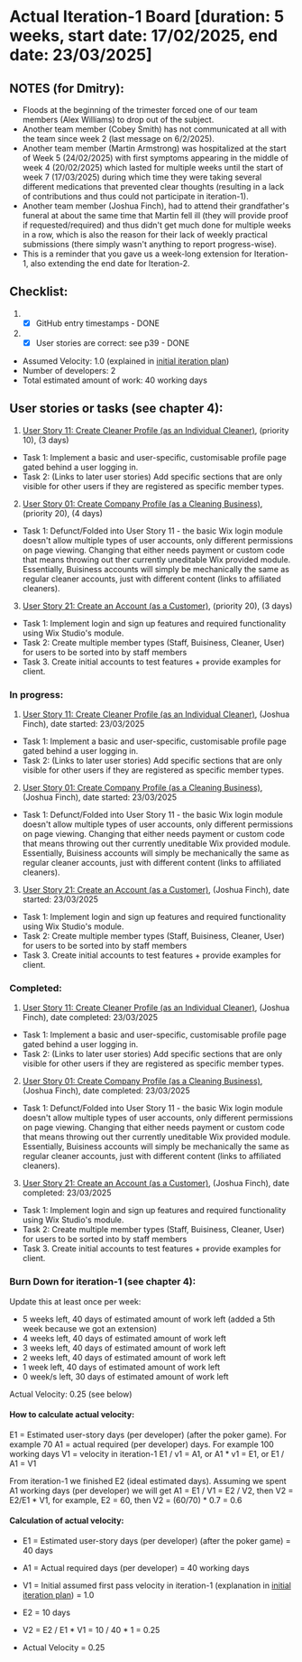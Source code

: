 # Actual Iteration-1 Board [duration: 5 weeks, start date: 17/02/2025, end date: 23/03/2025]

## NOTES (for Dmitry):
* Floods at the beginning of the trimester forced one of our team members (Alex Williams) to drop out of the subject.
* Another team member (Cobey Smith) has not communicated at all with the team since week 2 (last message on 6/2/2025).
* Another team member (Martin Armstrong) was hospitalized at the start of Week 5 (24/02/2025) with first symptoms
appearing in the middle of week 4 (20/02/2025) which lasted for multiple weeks until the start of week 7 (17/03/2025)
during which time they were taking several different medications that prevented clear thoughts (resulting in a lack of 
contributions and thus could not participate in iteration-1).
* Another team member (Joshua Finch), had to attend their grandfather's funeral at about the same time that Martin fell
ill (they will provide proof if requested/required) and thus didn't get much done for multiple weeks in a row, which is
also the reason for their lack of weekly practical submissions (there simply wasn't anything to report progress-wise).
* This is a reminder that you gave us a week-long extension for Iteration-1, also extending the end date for Iteration-2.  

## Checklist: 
1. - [x] GitHub entry timestamps - DONE
2. - [x] User stories are correct: see p39 - DONE

* Assumed Velocity: 1.0 (explained in [initial iteration plan](./initial_iteration_plan))
* Number of developers: 2
* Total estimated amount of work: 40 working days

## User stories or tasks (see chapter 4):
1. [User Story 11: Create Cleaner Profile (as an Individual Cleaner)](./user_stories/user_story_11.md), (priority 10), (3 days)
  * Task 1: Implement a basic and user-specific, customisable profile page gated behind a user logging in.
  * Task 2: (Links to later user stories) Add specific sections that are only visible for other users if they are registered as specific member types.

2. [User Story 01: Create Company Profile (as a Cleaning Business)](./user_stories/user_story_01.md), (priority 20), (4 days)
  * Task 1: Defunct/Folded into User Story 11 - the basic Wix login module doesn't allow multiple types of user accounts, only different permissions on page viewing. Changing that either needs payment or custom code that
    means throwing out ther currently uneditable Wix provided module. Essentially, Buisiness accounts will simply be mechanically the same as regular cleaner accounts, just with different content (links to affiliated cleaners).

3. [User Story 21: Create an Account (as a Customer)](./user_stories/user_story_21.md), (priority 20), (3 days)
  * Task 1: Implement login and sign up features and required functionality using Wix Studio's module.
  * Task 2: Create multiple member types (Staff, Buisiness, Cleaner, User) for users to be sorted into by staff members
  * Task 3. Create initial accounts to test features + provide examples for client.

### In progress:
1. [User Story 11: Create Cleaner Profile (as an Individual Cleaner)](./user_stories/user_story_11.md), (Joshua Finch), date started: 23/03/2025
  * Task 1: Implement a basic and user-specific, customisable profile page gated behind a user logging in.
  * Task 2: (Links to later user stories) Add specific sections that are only visible for other users if they are registered as specific member types.

2. [User Story 01: Create Company Profile (as a Cleaning Business)](./user_stories/user_story_01.md), (Joshua Finch), date started: 23/03/2025
  * Task 1: Defunct/Folded into User Story 11 - the basic Wix login module doesn't allow multiple types of user accounts, only different permissions on page viewing. Changing that either needs payment or custom code that
    means throwing out ther currently uneditable Wix provided module. Essentially, Buisiness accounts will simply be mechanically the same as regular cleaner accounts, just with different content (links to affiliated cleaners).

3. [User Story 21: Create an Account (as a Customer)](./user_stories/user_story_21.md), (Joshua Finch), date started: 23/03/2025
  * Task 1: Implement login and sign up features and required functionality using Wix Studio's module.
  * Task 2: Create multiple member types (Staff, Buisiness, Cleaner, User) for users to be sorted into by staff members
  * Task 3. Create initial accounts to test features + provide examples for client.

### Completed:
1. [User Story 11: Create Cleaner Profile (as an Individual Cleaner)](./user_stories/user_story_11.md), (Joshua Finch), date completed: 23/03/2025
  * Task 1: Implement a basic and user-specific, customisable profile page gated behind a user logging in.
  * Task 2: (Links to later user stories) Add specific sections that are only visible for other users if they are registered as specific member types.

2. [User Story 01: Create Company Profile (as a Cleaning Business)](./user_stories/user_story_01.md), (Joshua Finch), date completed: 23/03/2025
  * Task 1: Defunct/Folded into User Story 11 - the basic Wix login module doesn't allow multiple types of user accounts, only different permissions on page viewing. Changing that either needs payment or custom code that
    means throwing out ther currently uneditable Wix provided module. Essentially, Buisiness accounts will simply be mechanically the same as regular cleaner accounts, just with different content (links to affiliated cleaners).

3. [User Story 21: Create an Account (as a Customer)](./user_stories/user_story_21.md), (Joshua Finch), date completed: 23/03/2025
  * Task 1: Implement login and sign up features and required functionality using Wix Studio's module.
  * Task 2: Create multiple member types (Staff, Buisiness, Cleaner, User) for users to be sorted into by staff members
  * Task 3. Create initial accounts to test features + provide examples for client.

### Burn Down for iteration-1 (see chapter 4):
Update this at least once per week:
* 5 weeks left, 40 days of estimated amount of work left (added a 5th week because we got an extension)
* 4 weeks left, 40 days of estimated amount of work left
* 3 weeks left, 40 days of estimated amount of work left
* 2 weeks left, 40 days of estimated amount of work left
* 1 week left, 40 days of estimated amount of work left
* 0 week/s left, 30 days of estimated amount of work left

Actual Velocity: 0.25 (see below)

#### How to calculate actual velocity:
E1 = Estimated user-story days (per developer) (after the poker game). For example 70
A1 = actual required (per developer) days. For example 100 working days
V1 = velocity in iteration-1
E1 / v1 = A1, or A1 * v1 = E1, or E1 / A1 = V1

From iteration-1 we finished E2 (ideal estimated days). Assuming we spent A1 working days (per developer) we will get
A1 = E1 / V1 = E2 / V2, then V2 = E2/E1 * V1,
for example, E2 = 60, then V2 = (60/70) * 0.7 = 0.6

#### Calculation of actual velocity:
* E1 = Estimated user-story days (per developer) (after the poker game) = 40 days
* A1 = Actual required days (per developer) = 40 working days
* V1 = Initial assumed first pass velocity in iteration-1 (explanation in [initial iteration plan](./initial_iteration_plan)) = 1.0


* E2 = 10 days
* V2 = E2 / E1 * V1 = 10 / 40 * 1 = 0.25
* Actual Velocity = 0.25
